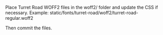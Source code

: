Place Turret Road WOFF2 files in the woff2/ folder and update the CSS if necessary.
Example:
static/fonts/turret-road/woff2/turret-road-regular.woff2

Then commit the files.
